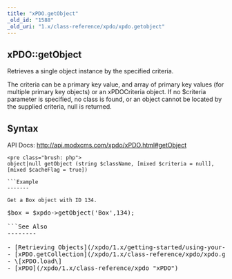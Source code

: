 ```yaml
---
title: "xPDO.getObject"
_old_id: "1588"
_old_uri: "1.x/class-reference/xpdo/xpdo.getobject"
---
```


xPDO::getObject
---------------

Retrieves a single object instance by the specified criteria.

The criteria can be a primary key value, and array of primary key values (for multiple primary key objects) or an xPDOCriteria object. If no $criteria parameter is specified, no class is found, or an object cannot be located by the supplied criteria, null is returned.

Syntax
------

API Docs: <http://api.modxcms.com/xpdo/xPDO.html#getObject>

```
<pre class="brush: php">
object|null getObject (string $className, [mixed $criteria = null], [mixed $cacheFlag = true])

```Example
-------

Get a Box object with ID 134.

```
<pre class="brush: php">
$box = $xpdo->getObject('Box',134);

```See Also
--------

- [Retrieving Objects](/xpdo/1.x/getting-started/using-your-xpdo-model/retrieving-objects "Retrieving Objects")
- [xPDO.getCollection](/xpdo/1.x/class-reference/xpdo/xpdo.getcollection "xPDO.getCollection")
- <span class="error">\[xPDO.load\]</span>
- [xPDO](/xpdo/1.x/class-reference/xpdo "xPDO")